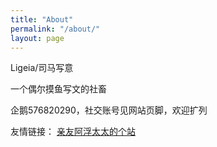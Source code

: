 ```yaml
---
title: "About"
permalink: "/about/"
layout: page
---
```

Ligeia/司马写意

一个偶尔摸鱼写文的社畜

企鹅576820290，社交账号见网站页脚，欢迎扩列

友情链接：
[亲友阿浮太太的个站](https://coococola.home.blog/)
